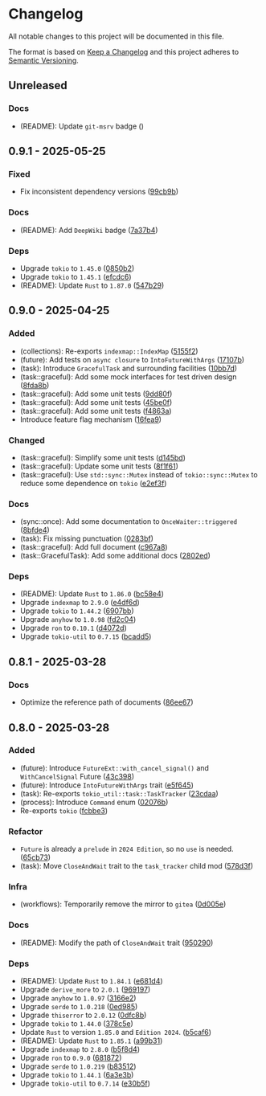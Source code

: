 # Changelog

All notable changes to this project will be documented in this file.

The format is based on [Keep a Changelog](http://keepachangelog.com/)
and this project adheres to [Semantic Versioning](http://semver.org/).

## Unreleased

### Docs

- (README): Update `git-msrv` badge ([](https://github.com/opensound-org/est/commit/))

## 0.9.1 - 2025-05-25

### Fixed

- Fix inconsistent dependency versions ([99cb9b](https://github.com/opensound-org/est/commit/99cb9bd903ebab7361636c6c422c87243f357e2a))

### Docs

- (README): Add `DeepWiki` badge ([7a37b4](https://github.com/opensound-org/est/commit/7a37b4416990da1c8ad2dc0e61d9c5455049b541))

### Deps

- Upgrade `tokio` to `1.45.0` ([0850b2](https://github.com/opensound-org/est/commit/0850b27eaa91e5807d0705fff4d01d11e79f5529))
- Upgrade `tokio` to `1.45.1` ([efcdc6](https://github.com/opensound-org/est/commit/efcdc68747aef82809dafd5ca8b7f8b41945c2f8))
- (README): Update `Rust` to `1.87.0` ([547b29](https://github.com/opensound-org/est/commit/547b298208998942e2b8bc54f8ef21df5db48b7d))

## 0.9.0 - 2025-04-25

### Added

- (collections): Re-exports `indexmap::IndexMap` ([5155f2](https://github.com/opensound-org/est/commit/5155f29a71a740e2c4fbfa4939a3bb595cbc2486))
- (future): Add tests on `async closure` to `IntoFutureWithArgs` ([17107b](https://github.com/opensound-org/est/commit/17107b2b8ab19049b27d8427ed0d661d07875c2c))
- (task): Introduce `GracefulTask` and surrounding facilities ([10bb7d](https://github.com/opensound-org/est/commit/10bb7d4a7b3593f60fc3187ad2899d01d7bb56f1))
- (task::graceful): Add some mock interfaces for test driven design ([8fda8b](https://github.com/opensound-org/est/commit/8fda8b33f2ac6bd548eadb7a7c62be188975a7ad))
- (task::graceful): Add some unit tests ([9dd80f](https://github.com/opensound-org/est/commit/9dd80f87a02047e4e888939635c0fadac1e5c561))
- (task::graceful): Add some unit tests ([45be0f](https://github.com/opensound-org/est/commit/45be0fd002ad976b4880057741cebfd41a126a72))
- (task::graceful): Add some unit tests ([f4863a](https://github.com/opensound-org/est/commit/f4863a8b0f12f11127b0d3f6e475267ead8e6a2f))
- Introduce feature flag mechanism ([16fea9](https://github.com/opensound-org/est/commit/16fea93658814ccb325016868c20dc91a269dd52))

### Changed

- (task::graceful): Simplify some unit tests ([d145bd](https://github.com/opensound-org/est/commit/d145bdb157d444d55911565abe5660f5b2a12275))
- (task::graceful): Update some unit tests ([8f1f61](https://github.com/opensound-org/est/commit/8f1f616a4a5f56a746bf50f13208ed3511208d48))
- (task::graceful): Use `std::sync::Mutex` instead of `tokio::sync::Mutex` to reduce some dependence on `tokio` ([e2ef3f](https://github.com/opensound-org/est/commit/e2ef3fcafabd863f01c4e883d875757c69d9eec0))

### Docs

- (sync::once): Add some documentation to `OnceWaiter::triggered` ([8bfde4](https://github.com/opensound-org/est/commit/8bfde4179e717dbf7f8ddf0768ab1bf63f07016a))
- (task): Fix missing punctuation ([0283bf](https://github.com/opensound-org/est/commit/0283bf398f97531b0467fcf0e7963cce5633ece0))
- (task::graceful): Add full document ([c967a8](https://github.com/opensound-org/est/commit/c967a83b39544d0bd5d1cc88a9ce46e3a3394cce))
- (task::GracefulTask): Add some additional docs ([2802ed](https://github.com/opensound-org/est/commit/2802ede69f77f2c4b764b958b7c66bbcea505ad0))

### Deps

- (README): Update `Rust` to `1.86.0` ([bc58e4](https://github.com/opensound-org/est/commit/bc58e4c02ca08a7947151751b041727c2de46c4a))
- Upgrade `indexmap` to `2.9.0` ([e4df6d](https://github.com/opensound-org/est/commit/e4df6d87dd1a158d0e6586f76366f8d733eae306))
- Upgrade `tokio` to `1.44.2` ([6907bb](https://github.com/opensound-org/est/commit/6907bbe09828d114d82249a0d61c9b0f72ca6fa5))
- Upgrade `anyhow` to `1.0.98` ([fd2c04](https://github.com/opensound-org/est/commit/fd2c04b32419344f65ef30efdc7435afffc2276a))
- Upgrade `ron` to `0.10.1` ([d4072d](https://github.com/opensound-org/est/commit/d4072dd08bb23a03f3f20acd6b2d246b54dd399c))
- Upgrade `tokio-util` to `0.7.15` ([bcadd5](https://github.com/opensound-org/est/commit/bcadd5801620b2dfc2c3f7b874f4819fac50f3a9))

## 0.8.1 - 2025-03-28

### Docs

- Optimize the reference path of documents ([86ee67](https://github.com/opensound-org/est/commit/86ee6737566a7c7cef7e95f3838626a2fc1aef9c))

## 0.8.0 - 2025-03-28

### Added

- (future): Introduce `FutureExt::with_cancel_signal()` and `WithCancelSignal` Future ([43c398](https://github.com/opensound-org/est/commit/43c398dc930302085320802e4dd436ec30cdf4b5))
- (future): Introduce `IntoFutureWithArgs` trait ([e5f645](https://github.com/opensound-org/est/commit/e5f645c2a27ed815d6aafb15a26bee217f9b9f71))
- (task): Re-exports `tokio_util::task::TaskTracker` ([23cdaa](https://github.com/opensound-org/est/commit/23cdaa5356d30060e83bda42918ac268bbac28b4))
- (process): Introduce `Command` enum ([02076b](https://github.com/opensound-org/est/commit/02076b31a1e46cdaa7e34b42bec69a8e48b722d1))
- Re-exports `tokio` ([fcbbe3](https://github.com/opensound-org/est/commit/fcbbe33897b21bc56516cb131a9203c61c5c0015))

### Refactor

- `Future` is already a `prelude` in `2024 Edition`, so no `use` is needed. ([65cb73](https://github.com/opensound-org/est/commit/65cb738839c4488b10f47e04b32a265cdb0d1639))
- (task): Move `CloseAndWait` trait to the `task_tracker` child mod ([578d3f](https://github.com/opensound-org/est/commit/578d3f32921ef72c6c3ed2fb712ea9fbe5401edc))

### Infra

- (workflows): Temporarily remove the mirror to `gitea` ([0d005e](https://github.com/opensound-org/est/commit/0d005eebf7a09ffd8024dc767d588753745b388d))

### Docs

- (README): Modify the path of `CloseAndWait` trait ([950290](https://github.com/opensound-org/est/commit/950290f8f4f9a063efd6ca7142c58fb6cf79465a))

### Deps

- (README): Update `Rust` to `1.84.1` ([e681d4](https://github.com/opensound-org/est/commit/e681d4e9637e9fc632891e11883884280b6be5d9))
- Upgrade `derive_more` to `2.0.1` ([969197](https://github.com/opensound-org/est/commit/96919795c4cc1deb30345453fb93ab8cbb6b0855))
- Upgrade `anyhow` to `1.0.97` ([3166e2](https://github.com/opensound-org/est/commit/3166e24f71b2a5fe502d3153aaafff6c18062acc))
- Upgrade `serde` to `1.0.218` ([0ed985](https://github.com/opensound-org/est/commit/0ed9854841f25d5cb6cc7dd4902c5bdbe0c58166))
- Upgrade `thiserror` to `2.0.12` ([0dfc8b](https://github.com/opensound-org/est/commit/0dfc8b8200632b4455afe312d2fdb266977f2311))
- Upgrade `tokio` to `1.44.0` ([378c5e](https://github.com/opensound-org/est/commit/378c5e3bc623214fe2a9e8bdc731108d16fc9bc4))
- Update `Rust` to version `1.85.0` and `Edition 2024`. ([b5caf6](https://github.com/opensound-org/est/commit/b5caf67380ecd046cac6b1a6acdfaa6593384e91))
- (README): Update `Rust` to `1.85.1` ([a99b31](https://github.com/opensound-org/est/commit/a99b3112948d3119e188f8cf0463da43378199d7))
- Upgrade `indexmap` to `2.8.0` ([b5f8d4](https://github.com/opensound-org/est/commit/b5f8d4ee163ea42d73f0819d2455dc9673e2361d))
- Upgrade `ron` to `0.9.0` ([681872](https://github.com/opensound-org/est/commit/6818724584d000432b5e4607f1042201d4908df2))
- Upgrade `serde` to `1.0.219` ([b83512](https://github.com/opensound-org/est/commit/b835120e3c13ddc5ee05172065b4b669f7625037))
- Upgrade `tokio` to `1.44.1` ([6a3e3b](https://github.com/opensound-org/est/commit/6a3e3bc9817324cc280afee93623fc3ead5eb0af))
- Upgrade `tokio-util` to `0.7.14` ([e30b5f](https://github.com/opensound-org/est/commit/e30b5f0618461ace77e3629ef9c01ee472beb61d))
